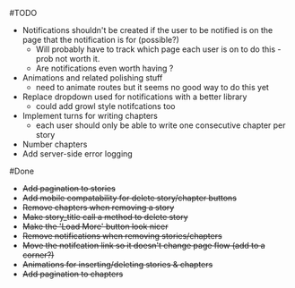 #TODO

- Notifications shouldn't be created if the user to be notified is on the page that the notification is for (possible?)
    - Will probably have to track which page each user is on to do this - prob not worth it.
    - Are notifications even worth having ?
- Animations and related polishing stuff
    - need to animate routes but it seems no good way to do this yet 
- Replace dropdown used for notifications with a better library
    - could add growl style notifcations too
- Implement turns for writing chapters
    - each user should only be able to write one consecutive chapter per story
- Number chapters
- Add server-side error logging

#Done
- ~~Add pagination to stories~~
- ~~Add mobile compatability for delete story/chapter buttons~~
- ~~Remove chapters when removing a story~~
- ~~Make story_title call a method to delete story~~
- ~~Make the 'Load More' button look nicer~~
- ~~Remove notifications when removing stories/chapters~~
- ~~Move the notifcation link so it doesn't change page flow (add to a corner?)~~
- ~~Animations for inserting/deleting stories & chapters~~
- ~~Add pagination to chapters~~
